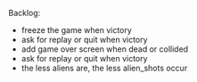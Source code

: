 Backlog:
- freeze the game when victory 
- ask for replay or quit when victory
- add game over screen when dead or collided
- ask for replay or quit when victory
- the less aliens are, the less alien_shots occur
